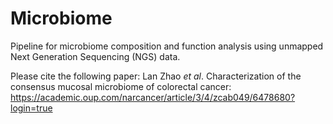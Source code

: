 # Microbiome

Pipeline for microbiome composition and function analysis using unmapped Next Generation Sequencing (NGS) data.

Please cite the following paper: Lan Zhao _et al_. Characterization of the consensus mucosal microbiome of colorectal cancer: https://academic.oup.com/narcancer/article/3/4/zcab049/6478680?login=true

